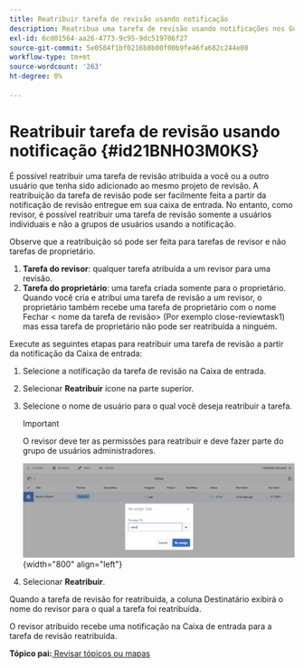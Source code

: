 ```yaml
---
title: Reatribuir tarefa de revisão usando notificação
description: Reatribua uma tarefa de revisão usando notificações nos Guias AEM. Saber como reatribuir uma tarefa de revisor a partir da notificação da caixa de entrada.
exl-id: 6cd01564-aa26-4773-9c95-9dc519706f27
source-git-commit: 5e0584f1bf0216b8b00f00b9fe46fa682c244e08
workflow-type: tm+mt
source-wordcount: '263'
ht-degree: 0%

---
```


# Reatribuir tarefa de revisão usando notificação {#id21BNH03M0KS}

É possível reatribuir uma tarefa de revisão atribuída a você ou a outro usuário que tenha sido adicionado ao mesmo projeto de revisão. A reatribuição da tarefa de revisão pode ser facilmente feita a partir da notificação de revisão entregue em sua caixa de entrada. No entanto, como revisor, é possível reatribuir uma tarefa de revisão somente a usuários individuais e não a grupos de usuários usando a notificação.

Observe que a reatribuição só pode ser feita para tarefas de revisor e não tarefas de proprietário.

1. **Tarefa do revisor**: qualquer tarefa atribuída a um revisor para uma revisão.
1. **Tarefa do proprietário**: uma tarefa criada somente para o proprietário. Quando você cria e atribui uma tarefa de revisão a um revisor, o proprietário também recebe uma tarefa de proprietário com o nome Fechar &lt; nome da tarefa de revisão\> \(Por exemplo close-reviewtask1\) mas essa tarefa de proprietário não pode ser reatribuída a ninguém.

Execute as seguintes etapas para reatribuir uma tarefa de revisão a partir da notificação da Caixa de entrada:

1. Selecione a notificação da tarefa de revisão na Caixa de entrada.
1. Selecionar **Reatribuir** ícone na parte superior.
1. Selecione o nome de usuário para o qual você deseja reatribuir a tarefa.

   >[!IMPORTANT]
   >
   > O revisor deve ter as permissões para reatribuir e deve fazer parte do grupo de usuários administradores.

   ![](images/reassign-user-inbox.png){width="800" align="left"}

1. Selecionar **Reatribuir**.

Quando a tarefa de revisão for reatribuída, a coluna Destinatário exibirá o nome do revisor para o qual a tarefa foi reatribuída.

O revisor atribuído recebe uma notificação na Caixa de entrada para a tarefa de revisão reatribuída.

**Tópico pai:**[ Revisar tópicos ou mapas](review.md)

